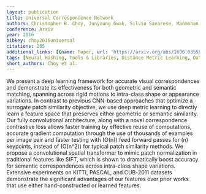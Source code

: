```yaml
---
layout: publication
title: Universal Correspondence Network
authors: Christopher B. Choy, Junyoung Gwak, Silvio Savarese, Manmohan Chandraker
conference: Arxiv
year: 2016
bibkey: choy2016universal
citations: 285
additional_links: [{name: Paper, url: 'https://arxiv.org/abs/1606.03558'}]
tags: [Neural Hashing, Tools & Libraries, Distance Metric Learning, Datasets]
short_authors: Choy et al.
---
```

We present a deep learning framework for accurate visual correspondences and
demonstrate its effectiveness for both geometric and semantic matching,
spanning across rigid motions to intra-class shape or appearance variations. In
contrast to previous CNN-based approaches that optimize a surrogate patch
similarity objective, we use deep metric learning to directly learn a feature
space that preserves either geometric or semantic similarity. Our fully
convolutional architecture, along with a novel correspondence contrastive loss
allows faster training by effective reuse of computations, accurate gradient
computation through the use of thousands of examples per image pair and faster
testing with \(O(n)\) feed forward passes for \(n\) keypoints, instead of \(O(n^2)\)
for typical patch similarity methods. We propose a convolutional spatial
transformer to mimic patch normalization in traditional features like SIFT,
which is shown to dramatically boost accuracy for semantic correspondences
across intra-class shape variations. Extensive experiments on KITTI, PASCAL,
and CUB-2011 datasets demonstrate the significant advantages of our features
over prior works that use either hand-constructed or learned features.